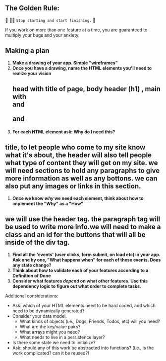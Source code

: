 ## The Golden Rule:

🦸 🦸‍♂️ `Stop starting and start finishing.` 🏁

If you work on more than one feature at a time, you are guaranteed to multiply your bugs and your anxiety.

## Making a plan

1. **Make a drawing of your app. Simple "wireframes"**
1. **Once you have a drawing, name the HTML elements you'll need to realize your vision**
   ## head with title of page, body header (h1) , main with <section> and <p> and <div>
1. **For each HTML element ask: Why do I need this?**

## title, to let people who come to my site know what it's about, the header will also tell people what type of content they will get on my site. we will need sections to hold any paragraphs to give more information as well as any bottons. we can also put any images or links in this section.

1. **Once we know _why_ we need each element, think about how to implement the "Why" as a "How"**

## we will use the header tag. the paragraph tag will be used to write more info.we will need to make a class and an id for the buttons that will all be inside of the div tag.

1. **Find all the 'events' (user clicks, form submit, on load etc) in your app. Ask one by one, "What happens when" for each of these events. Does any state change?**
1. **Think about how to validate each of your features according to a Definition of Done**
1. **Consider what features _depend_ on what other features. Use this dependency logic to figure out what order to complete tasks.**

Additional considerations:

- Ask: which of your HTML elements need to be hard coded, and which need to be dynamically generated?
- Consider your data model.
  - What kinds of objects (i.e., Dogs, Friends, Todos, etc) will you need?
  - What are the key/value pairs?
  - What arrays might you need?
  - What needs to live in a persistence layer?
- Is there some state we need to initialize?
- Ask: should any of this work be abstracted into functions? (i.e., is the work complicated? can it be reused?)
